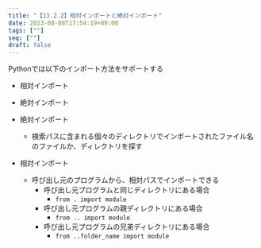 ```yaml
---
title: "【13.2.2】相対インポートと絶対インポート"
date: 2023-08-08T17:54:19+09:00
tags: [""]
seq: [""]
draft: false
---
```


Pythonでは以下のインポート方法をサポートする
- 相対インポート
- 絶対インポート

- 絶対インポート
  - 検索パスに含まれる個々のディレクトリでインポートされたファイル名のファイルか、ディレクトリを探す
- 相対インポート
  - 呼び出し元のプログラムから、相対パスでインポートできる
    - 呼び出し元プログラムと同じディレクトリにある場合
      - `from . import module`
    - 呼び出し元プログラムの親ディレクトリにある場合
      - `from .. import module`
    - 呼び出し元プログラムの兄弟ディレクトリにある場合
      - `from ..folder_name import module`